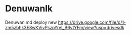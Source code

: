 # Denuwanlk
Denuwan md deploy new
https://drive.google.com/file/d/1-zm5zbhk3E8wKVivPszpYrel_B6vtYFm/view?usp=drivesdk
